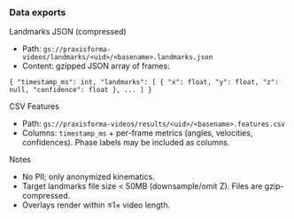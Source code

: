 ### Data exports

Landmarks JSON (compressed)
- Path: `gs://praxisforma-videos/landmarks/<uid>/<basename>.landmarks.json`
- Content: gzipped JSON array of frames:

```
{ "timestamp_ms": int, "landmarks": [ { "x": float, "y": float, "z": null, "confidence": float }, ... ] }
```

CSV Features
- Path: `gs://praxisforma-videos/results/<uid>/<basename>.features.csv`
- Columns: `timestamp_ms` + per-frame metrics (angles, velocities, confidences). Phase labels may be included as columns.

Notes
- No PII; only anonymized kinematics.
- Target landmarks file size < 50MB (downsample/omit Z). Files are gzip-compressed.
- Overlays render within ≤1× video length.





